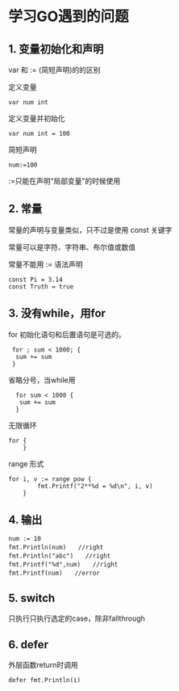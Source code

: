  # 学习GO遇到的问题

## 1. 变量初始化和声明
var 和 := (简短声明)的的区别


定义变量

````var num int````

定义变量并初始化

````var num int = 100````

简短声明

````num:=100````

:=只能在声明“局部变量”的时候使用


## 2. 常量

常量的声明与变量类似，只不过是使用 const 关键字

常量可以是字符、字符串、布尔值或数值

常量不能用 := 语法声明

````
const Pi = 3.14
const Truth = true
````

## 3. 没有while，用for
for 初始化语句和后置语句是可选的。

````
 for ; sum < 1000; {
  sum += sum
 }
````
 省略分号，当while用
 
````
  for sum < 1000 {
   sum += sum
  }
````

无限循环

````
for {
	}
````

range 形式

````
for i, v := range pow {
		fmt.Printf("2**%d = %d\n", i, v)
	}
````

## 4. 输出

````
num := 10
fmt.Println(num)　　//right
fmt.Println("abc")　　//right
fmt.Printf("%d",num)　　//right
fmt.Printf(num)　　//error
````

## 5. switch

只执行只执行选定的case，除非fallthrough

## 6. defer

外层函数return时调用

````defer fmt.Println(i)````
